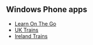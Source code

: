 ## Windows Phone apps

* [Learn On The Go](http://www.windowsphone.com/en-gb/store/app/learn-on-the-go/aca60941-2945-49e7-afd2-adbe5625df12)
* [UK Trains](http://www.windowsphone.com/en-gb/store/app/uk-trains/ef62d461-861c-4a9f-9198-8768532cc6aa)
* [Ireland Trains](http://www.windowsphone.com/en-ie/store/app/irish-trains/2d4c7bff-bbea-400d-a95b-d2b60cb1933b)

